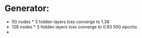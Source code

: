 # Generator:
- 50 nodes * 3 hidden layers loss converge to 1.38
- 128 nodes * 3 hidden layers loss converge to 0.93  500 epochs
- 